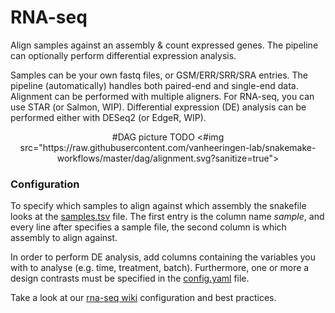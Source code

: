 # RNA-seq
Align samples against an assembly & count expressed genes. The pipeline can optionally perform differential expression analysis. 

Samples can be your own fastq files, or GSM/ERR/SRR/SRA entries. The pipeline (automatically) handles both paired-end and single-end data.
Alignment can be performed with multiple aligners. For RNA-seq, you can use STAR (or Salmon, WIP).
Differential expression (DE) analysis can be performed either with DESeq2 (or EdgeR, WIP). 

<p align="center">
    #DAG picture TODO
    <#img src="https://raw.githubusercontent.com/vanheeringen-lab/snakemake-workflows/master/dag/alignment.svg?sanitize=true">
</p>

### Configuration
To specify which samples to align against which assembly the snakefile looks at the [samples.tsv](https://github.com/vanheeringen-lab/snakemake-workflows/blob/master/workflows/rna_seq/samples.tsv) file. The first entry is the column name *sample*, and every line after specifies a sample file, the second column is which assembly to align against.

In order to perform DE analysis, add columns containing the variables you with to analyse (e.g. time, treatment, batch).
Furthermore, one or more a design contrasts must be specified in the [config.yaml](https://github.com/vanheeringen-lab/snakemake-workflows/blob/master/workflows/rna_seq/config.yaml) file.

Take a look at our [rna-seq wiki](https://github.com/vanheeringen-lab/snakemake-workflows/wiki/5.-RNA-seq) configuration and best practices.
